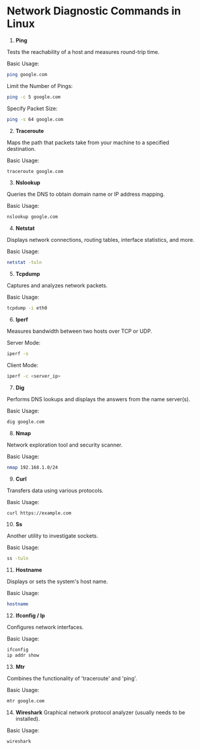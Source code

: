 
# Network Diagnostic Commands in Linux

1. **Ping**

Tests the reachability of a host and measures round-trip time.

Basic Usage:
```sh
ping google.com
```

Limit the Number of Pings:
```sh
ping -c 5 google.com
```

Specify Packet Size:

```sh
ping -s 64 google.com
```
2. **Traceroute**
   
Maps the path that packets take from your machine to a specified destination.

Basic Usage:

```sh
traceroute google.com
```
3. **Nslookup**

Queries the DNS to obtain domain name or IP address mapping.

Basic Usage:

```sh
nslookup google.com
```

4. **Netstat**
   
Displays network connections, routing tables, interface statistics, and more.

Basic Usage:

```sh
netstat -tuln
```
5. **Tcpdump**
   
Captures and analyzes network packets.

Basic Usage:

```sh
tcpdump -i eth0
```
6. **Iperf**
   
Measures bandwidth between two hosts over TCP or UDP.

Server Mode:

```sh
iperf -s
```
Client Mode:

```sh
iperf -c <server_ip>
```

7. **Dig**
   
Performs DNS lookups and displays the answers from the name server(s).

Basic Usage:

```sh
dig google.com
```
8. **Nmap**

Network exploration tool and security scanner.

Basic Usage:

```sh
nmap 192.168.1.0/24
```
9. **Curl**
    
Transfers data using various protocols.

Basic Usage:
```sh
curl https://example.com
```
10. **Ss**
    
Another utility to investigate sockets.

Basic Usage:
```sh
ss -tuln
```
11. **Hostname**
    
Displays or sets the system's host name.

Basic Usage:

```sh
hostname
```
12. **Ifconfig / Ip**

Configures network interfaces.

Basic Usage:

```sh
ifconfig
ip addr show
```
13. **Mtr**
    
Combines the functionality of 'traceroute' and 'ping'.

Basic Usage:

```sh
mtr google.com
```
14. **Wireshark**
Graphical network protocol analyzer (usually needs to be installed).

Basic Usage:

```sh
wireshark
```
